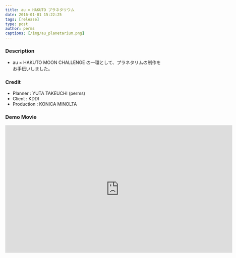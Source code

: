 ```yaml
---
title: au × HAKUTO プラネタリウム
date: 2016-01-01 15:22:25
tags: [release]
type: post
author: perms
captions: [/img/au_planetarium.png]
---
```


### Description

* au × HAKUTO MOON CHALLENGE の一環として、プラネタリムの制作をお手伝いしました。

### Credit

* Planner : YUTA TAKEUCHI (perms)
* Client : KDDI
* Production : KONICA MINOLTA

### Demo Movie

<iframe width="720" height="405" src="https://www.youtube.com/embed/wONjHdZ3cYc" frameborder="0" gesture="media" allow="encrypted-media" allowfullscreen></iframe>
